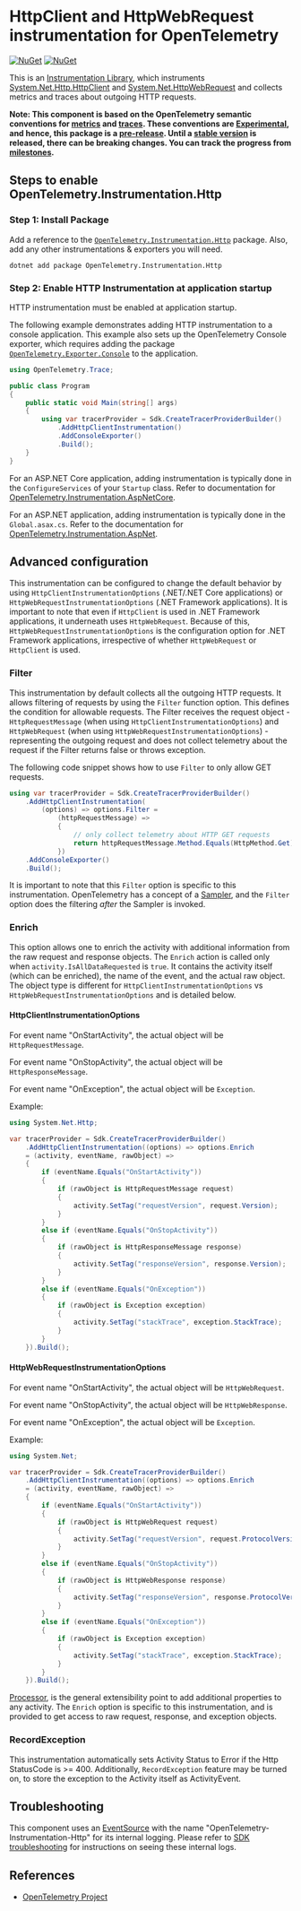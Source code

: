 # HttpClient and HttpWebRequest instrumentation for OpenTelemetry

[![NuGet](https://img.shields.io/nuget/v/OpenTelemetry.Instrumentation.Http.svg)](https://www.nuget.org/packages/OpenTelemetry.Instrumentation.Http)
[![NuGet](https://img.shields.io/nuget/dt/OpenTelemetry.Instrumentation.Http.svg)](https://www.nuget.org/packages/OpenTelemetry.Instrumentation.Http)

This is an [Instrumentation
Library](https://github.com/open-telemetry/opentelemetry-specification/blob/main/specification/glossary.md#instrumentation-library),
which instruments
[System.Net.Http.HttpClient](https://docs.microsoft.com/dotnet/api/system.net.http.httpclient)
and
[System.Net.HttpWebRequest](https://docs.microsoft.com/dotnet/api/system.net.httpwebrequest)
and collects metrics and traces about outgoing HTTP requests.

**Note: This component is based on the OpenTelemetry semantic conventions for
[metrics](https://github.com/open-telemetry/opentelemetry-specification/tree/main/specification/metrics/semantic_conventions)
and
[traces](https://github.com/open-telemetry/opentelemetry-specification/tree/main/specification/trace/semantic_conventions).
These conventions are
[Experimental](https://github.com/open-telemetry/opentelemetry-specification/blob/main/specification/document-status.md),
and hence, this package is a [pre-release](../../VERSIONING.md#pre-releases).
Until a [stable
version](https://github.com/open-telemetry/opentelemetry-specification/blob/main/specification/telemetry-stability.md)
is released, there can be breaking changes. You can track the progress from
[milestones](https://github.com/open-telemetry/opentelemetry-dotnet/milestone/23).**

## Steps to enable OpenTelemetry.Instrumentation.Http

### Step 1: Install Package

Add a reference to the
[`OpenTelemetry.Instrumentation.Http`](https://www.nuget.org/packages/OpenTelemetry.Instrumentation.Http)
package. Also, add any other instrumentations & exporters you will need.

```shell
dotnet add package OpenTelemetry.Instrumentation.Http
```

### Step 2: Enable HTTP Instrumentation at application startup

HTTP instrumentation must be enabled at application startup.

The following example demonstrates adding HTTP instrumentation to a console
application. This example also sets up the OpenTelemetry Console exporter, which
requires adding the package
[`OpenTelemetry.Exporter.Console`](../OpenTelemetry.Exporter.Console/README.md)
to the application.

```csharp
using OpenTelemetry.Trace;

public class Program
{
    public static void Main(string[] args)
    {
        using var tracerProvider = Sdk.CreateTracerProviderBuilder()
            .AddHttpClientInstrumentation()
            .AddConsoleExporter()
            .Build();
    }
}
```

For an ASP.NET Core application, adding instrumentation is typically done in the
`ConfigureServices` of your `Startup` class. Refer to documentation for
[OpenTelemetry.Instrumentation.AspNetCore](../OpenTelemetry.Instrumentation.AspNetCore/README.md).

For an ASP.NET application, adding instrumentation is typically done in the
`Global.asax.cs`. Refer to the documentation for
[OpenTelemetry.Instrumentation.AspNet](https://github.com/open-telemetry/opentelemetry-dotnet-contrib/blob/main/src/OpenTelemetry.Instrumentation.AspNet/README.md).

## Advanced configuration

This instrumentation can be configured to change the default behavior by using
`HttpClientInstrumentationOptions` (.NET/.NET Core applications) or
`HttpWebRequestInstrumentationOptions` (.NET Framework applications). It is
important to note that even if `HttpClient` is used in .NET Framework
applications, it underneath uses `HttpWebRequest`. Because of this,
`HttpWebRequestInstrumentationOptions` is the configuration option for .NET
Framework applications, irrespective of whether `HttpWebRequest` or `HttpClient`
is used.

### Filter

This instrumentation by default collects all the outgoing HTTP requests. It
allows filtering of requests by using the `Filter` function option. This defines
the condition for allowable requests. The Filter receives the request object -
`HttpRequestMessage` (when using `HttpClientInstrumentationOptions`) and
`HttpWebRequest` (when using `HttpWebRequestInstrumentationOptions`) -
representing the outgoing request and does not collect telemetry about the
request if the Filter returns false or throws exception.

The following code snippet shows how to use `Filter` to only allow GET requests.

```csharp
using var tracerProvider = Sdk.CreateTracerProviderBuilder()
    .AddHttpClientInstrumentation(
        (options) => options.Filter =
            (httpRequestMessage) =>
            {
                // only collect telemetry about HTTP GET requests
                return httpRequestMessage.Method.Equals(HttpMethod.Get);
            })
    .AddConsoleExporter()
    .Build();
```

It is important to note that this `Filter` option is specific to this
instrumentation. OpenTelemetry has a concept of a
[Sampler](https://github.com/open-telemetry/opentelemetry-specification/blob/main/specification/trace/sdk.md#sampling),
and the `Filter` option does the filtering *after* the Sampler is invoked.

### Enrich

This option allows one to enrich the activity with additional information from
the raw request and response objects. The `Enrich` action is called only when
`activity.IsAllDataRequested` is `true`. It contains the activity itself (which
can be enriched), the name of the event, and the actual raw object. The object
type is different for `HttpClientInstrumentationOptions` vs
`HttpWebRequestInstrumentationOptions` and is detailed below.

#### HttpClientInstrumentationOptions

For event name "OnStartActivity", the actual object will be
`HttpRequestMessage`.

For event name "OnStopActivity", the actual object will be
`HttpResponseMessage`.

For event name "OnException", the actual object will be `Exception`.

Example:

```csharp
using System.Net.Http;

var tracerProvider = Sdk.CreateTracerProviderBuilder()
    .AddHttpClientInstrumentation((options) => options.Enrich
    = (activity, eventName, rawObject) =>
    {
        if (eventName.Equals("OnStartActivity"))
        {
            if (rawObject is HttpRequestMessage request)
            {
                activity.SetTag("requestVersion", request.Version);
            }
        }
        else if (eventName.Equals("OnStopActivity"))
        {
            if (rawObject is HttpResponseMessage response)
            {
                activity.SetTag("responseVersion", response.Version);
            }
        }
        else if (eventName.Equals("OnException"))
        {
            if (rawObject is Exception exception)
            {
                activity.SetTag("stackTrace", exception.StackTrace);
            }
        }
    }).Build();
```

#### HttpWebRequestInstrumentationOptions

For event name "OnStartActivity", the actual object will be `HttpWebRequest`.

For event name "OnStopActivity", the actual object will be `HttpWebResponse`.

For event name "OnException", the actual object will be `Exception`.

Example:

```csharp
using System.Net;

var tracerProvider = Sdk.CreateTracerProviderBuilder()
    .AddHttpClientInstrumentation((options) => options.Enrich
    = (activity, eventName, rawObject) =>
    {
        if (eventName.Equals("OnStartActivity"))
        {
            if (rawObject is HttpWebRequest request)
            {
                activity.SetTag("requestVersion", request.ProtocolVersion);
            }
        }
        else if (eventName.Equals("OnStopActivity"))
        {
            if (rawObject is HttpWebResponse response)
            {
                activity.SetTag("responseVersion", response.ProtocolVersion);
            }
        }
        else if (eventName.Equals("OnException"))
        {
            if (rawObject is Exception exception)
            {
                activity.SetTag("stackTrace", exception.StackTrace);
            }
        }
    }).Build();
```

[Processor](../../docs/trace/extending-the-sdk/README.md#processor), is the
general extensibility point to add additional properties to any activity. The
`Enrich` option is specific to this instrumentation, and is provided to get
access to raw request, response, and exception objects.

### RecordException

This instrumentation automatically sets Activity Status to Error if the Http
StatusCode is >= 400. Additionally, `RecordException` feature may be turned on,
to store the exception to the Activity itself as ActivityEvent.

## Troubleshooting

This component uses an
[EventSource](https://docs.microsoft.com/dotnet/api/system.diagnostics.tracing.eventsource)
with the name "OpenTelemetry-Instrumentation-Http" for its internal logging.
Please refer to [SDK
troubleshooting](../OpenTelemetry/README.md#troubleshooting) for instructions on
seeing these internal logs.

## References

* [OpenTelemetry Project](https://opentelemetry.io/)
